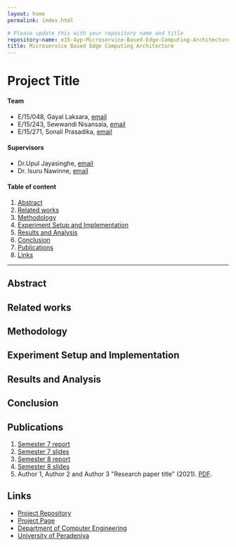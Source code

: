 ```yaml
---
layout: home
permalink: index.html

# Please update this with your repository name and title
repository-name: e15-4yp-Microservice-Based-Edge-Computing-Architecture
title: Microservice Based Edge Computing Architecture
---
```


[comment]: # "This is the standard layout for the project, but you can clean this and use your own template"

# Project Title

#### Team

- E/15/048, Gayal Laksara, [email](mailto:Laksaragayal1996@email.com)
- E/15/243, Sewwandi Nisansala, [email](mailto:sewwanis@gmail.com)
- E/15/271, Sonali Prasadika, [email](mailto:sonaliprasadika077@gmail.com)

#### Supervisors

- Dr.Upul Jayasinghe, [email](mailto:upuljm@eng.pdn.ac.lk)
- Dr. Isuru Nawinne, [email](mailto:isurunawinne@eng.pdn.ac.lk)


#### Table of content

1. [Abstract](#abstract)
2. [Related works](#related-works)
3. [Methodology](#methodology)
4. [Experiment Setup and Implementation](#experiment-setup-and-implementation)
5. [Results and Analysis](#results-and-analysis)
6. [Conclusion](#conclusion)
7. [Publications](#publications)
8. [Links](#links)

---

## Abstract

## Related works

## Methodology

## Experiment Setup and Implementation

## Results and Analysis

## Conclusion

## Publications
1. [Semester 7 report](./)
2. [Semester 7 slides](./)
3. [Semester 8 report](./)
4. [Semester 8 slides](./)
5. Author 1, Author 2 and Author 3 "Research paper title" (2021). [PDF](./).


## Links

[//]: # ( NOTE: EDIT THIS LINKS WITH YOUR REPO DETAILS )

- [Project Repository](https://github.com/cepdnaclk/repository-name)
- [Project Page](https://cepdnaclk.github.io/repository-name)
- [Department of Computer Engineering](http://www.ce.pdn.ac.lk/)
- [University of Peradeniya](https://eng.pdn.ac.lk/)

[//]: # "Please refer this to learn more about Markdown syntax"
[//]: # "https://github.com/adam-p/markdown-here/wiki/Markdown-Cheatsheet"
